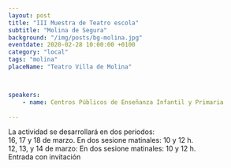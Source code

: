 ```yaml
---
layout: post
title: "III Muestra de Teatro escola"
subtitle: "Molina de Segura"
background: "/img/posts/bg-molina.jpg"
eventdate: 2020-02-28 10:00:00 +0100
category: "local"
tags: "molina"
placeName: "Teatro Villa de Molina"



speakers:
    - name: Centros Públicos de Enseñanza Infantil y Primaria
    
---
```


La actividad se desarrollará en dos periodos:  
16, 17 y 18 de marzo.  En dos sesione matinales:  10 y 12 h.  
12, 13,  y 14 de marzo:  En dos sesione matinales:  10 y 12 h.  
Entrada con invitación
